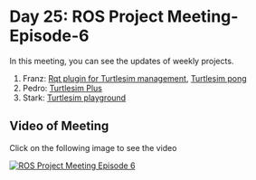 # Day 25: ROS Project Meeting-Episode-6

In this meeting, you can see the updates of weekly projects.

1. Franz: [Rqt plugin for Turtlesim management](https://github.com/fjp/rqt-turtle), [Turtlesim pong](https://github.com/fjp/ros-turtle-pong)
2. Pedro: [Turtlesim Plus](https://github.com/pxalcantara/turtlesim_plus)
3. Stark: [Turtlesim playground](https://github.com/Shilpaj1994/TurtleSim-Playground)


## Video of Meeting

Click on the following image to see the video

[![ROS Project Meeting Episode 6](https://img.youtube.com/vi/zyGIdqTdkEg/0.jpg)](https://drive.google.com/file/d/1L4vex7AO-X-wyx-kjkH39l1Wwr4Q49Ql/view?usp=sharing)

